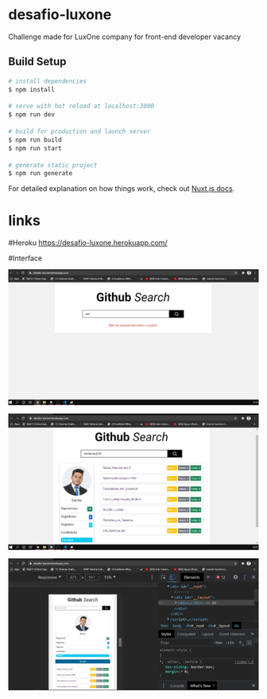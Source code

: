 # desafio-luxone
Challenge made for LuxOne company for front-end developer vacancy
## Build Setup

```bash
# install dependencies
$ npm install

# serve with hot reload at localhost:3000
$ npm run dev

# build for production and launch server
$ npm run build
$ npm run start

# generate static project
$ npm run generate
```

For detailed explanation on how things work, check out [Nuxt.js docs](https://nuxtjs.org).


# links 
#Heroku 
https://desafio-luxone.herokuapp.com/

#Interface

![img1](https://github.com/danrleyney2210/Desafio_LuxOne/blob/main/assets/img/print1.jpg)

![img2](https://github.com/danrleyney2210/Desafio_LuxOne/blob/main/assets/img/print2.jpg)

![img2](https://github.com/danrleyney2210/Desafio_LuxOne/blob/main/assets/img/print3.jpg)

